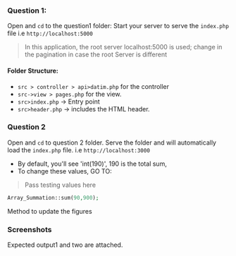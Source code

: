 ### Question 1:
Open and `cd` to the question1 folder:
Start your server to serve the `index.php` file i.e
``http://localhost:5000``

> In this application, the root server localhost:5000 is used; change in the pagination in case the root Server is different

#### Folder Structure:
- `src > controller > api>datim.php` for the controller
- `src->view > pages.php` for the view.
- `src>index.php` -> Entry point
- `src>header.php` -> includes the HTML header.
### Question 2
Open and `cd` to question 2 folder.
Serve the folder and will automatically load the `index.php` file.
i.e ``http://localhost:3000``
- By default, you'll see 'int(190)', 190 is the total sum,
- To change these values, GO TO:

> Pass testing values here
```php 
Array_Summation::sum(90,900);
```
Method to update the figures


### Screenshots
Expected output1 and two are attached.
